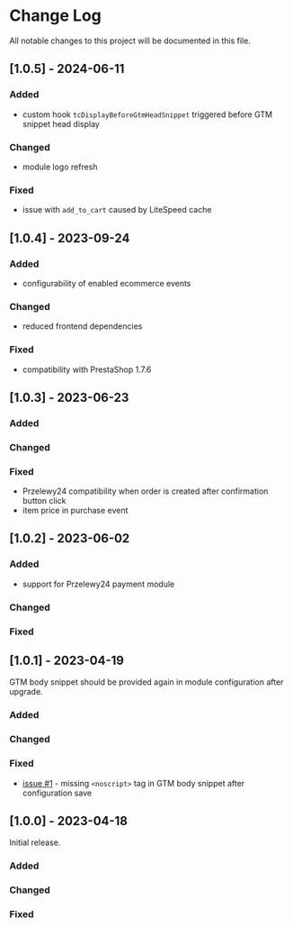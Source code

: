 # Change Log
All notable changes to this project will be documented in this file.

## [1.0.5] - 2024-06-11

### Added
- custom hook `tcDisplayBeforeGtmHeadSnippet` triggered before GTM snippet head display

### Changed
- module logo refresh

### Fixed
- issue with `add_to_cart` caused by LiteSpeed cache

## [1.0.4] - 2023-09-24

### Added
- configurability of enabled ecommerce events

### Changed
- reduced frontend dependencies

### Fixed
- compatibility with PrestaShop 1.7.6

## [1.0.3] - 2023-06-23

### Added

### Changed

### Fixed
- Przelewy24 compatibility when order is created after confirmation button click
- item price in purchase event

## [1.0.2] - 2023-06-02

### Added
- support for Przelewy24 payment module

### Changed

### Fixed

## [1.0.1] - 2023-04-19
GTM body snippet should be provided again in module configuration after upgrade.

### Added

### Changed

### Fixed
- [issue #1](https://github.com/tagconcierge/tc-prestashop-module-free/issues/1) -
  missing `<noscript>` tag in GTM body snippet after configuration save

## [1.0.0] - 2023-04-18

Initial release.

### Added

### Changed

### Fixed
